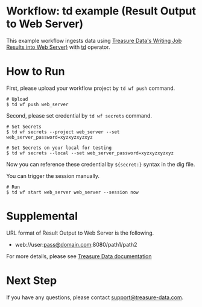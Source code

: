 # Workflow: td example (Result Output to Web Server)

This example workflow ingests data using [Treasure Data's Writing Job Results into Web Server)](https://docs.treasuredata.com/articles/result-into-web) with [td](http://docs.digdag.io/operators/td.html) operator.

# How to Run

First, please upload your workflow project by `td wf push` command.

    # Upload
    $ td wf push web_server

Second, please set credential by `td wf secrets` command.

    # Set Secrets
    $ td wf secrets --project web_server --set web_server_password=xyzxyzxyzxyz

    # Set Secrets on your local for testing
    $ td wf secrets --local --set web_server_password=xyzxyzxyzxyz

Now you can reference these credential by `${secret:}` syntax in the dig file.

You can trigger the session manually.

    # Run
    $ td wf start web_server web_server --session now
    
# Supplemental

URL format of Result Output to Web Server is the following.

- web://user:pass@domain.com:8080/path1/path2

For more details, please see [Treasure Data documentation](https://docs.treasuredata.com/articles/result-into-web#for-on-demand-jobs)

# Next Step

If you have any questions, please contact support@treasure-data.com.

